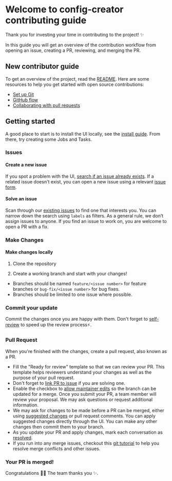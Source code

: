 # Welcome to config-creator contributing guide <!-- omit in toc -->

Thank you for investing your time in contributing to the project! :sparkles:

In this guide you will get an overview of the contribution workflow from opening an issue, creating a PR, reviewing, and merging the PR.

## New contributor guide

To get an overview of the project, read the [README](/README.md). Here are some resources to help you get started with open source contributions:

- [Set up Git](https://docs.github.com/en/get-started/quickstart/set-up-git)
- [GitHub flow](https://docs.github.com/en/get-started/quickstart/github-flow)
- [Collaborating with pull requests](https://docs.github.com/en/github/collaborating-with-pull-requests)


## Getting started

A good place to start is to install the UI locally, see the [install guide](/docs/local_installation.md).  From there, try creating some Jobs and Tasks.

### Issues

#### Create a new issue

If you spot a problem with the UI, [search if an issue already exists](https://docs.github.com/en/github/searching-for-information-on-github/searching-on-github/searching-issues-and-pull-requests#search-by-the-title-body-or-comments). If a related issue doesn't exist, you can open a new issue using a relevant [issue form](https://github.com/github/config-creator/issues/new/choose). 

#### Solve an issue

Scan through our [existing issues](https://github.com/github/config-creator/issues) to find one that interests you. You can narrow down the search using `labels` as filters. As a general rule, we don’t assign issues to anyone. If you find an issue to work on, you are welcome to open a PR with a fix.

### Make Changes

#### Make changes locally

1. Clone the repository

2. Create a working branch and start with your changes!
- Branches should be named `feature/<issue number>` for feature branches or `bug-fix/<issue number>` for bug fixes.
- Branches should be limited to one issue where possible.

### Commit your update

Commit the changes once you are happy with them. Don't forget to [self-review](/docs/self-review.md) to speed up the review process:zap:.

### Pull Request

When you're finished with the changes, create a pull request, also known as a PR.
- Fill the "Ready for review" template so that we can review your PR. This template helps reviewers understand your changes as well as the purpose of your pull request. 
- Don't forget to [link PR to issue](https://docs.github.com/en/issues/tracking-your-work-with-issues/linking-a-pull-request-to-an-issue) if you are solving one.
- Enable the checkbox to [allow maintainer edits](https://docs.github.com/en/github/collaborating-with-issues-and-pull-requests/allowing-changes-to-a-pull-request-branch-created-from-a-fork) so the branch can be updated for a merge.
Once you submit your PR, a team member will review your proposal. We may ask questions or request additional information.
- We may ask for changes to be made before a PR can be merged, either using [suggested changes](https://docs.github.com/en/github/collaborating-with-issues-and-pull-requests/incorporating-feedback-in-your-pull-request) or pull request comments. You can apply suggested changes directly through the UI. You can make any other changes then commit them to your branch.
- As you update your PR and apply changes, mark each conversation as [resolved](https://docs.github.com/en/github/collaborating-with-issues-and-pull-requests/commenting-on-a-pull-request#resolving-conversations).
- If you run into any merge issues, checkout this [git tutorial](https://github.com/skills/resolve-merge-conflicts) to help you resolve merge conflicts and other issues.

### Your PR is merged!

Congratulations :tada::tada: The team thanks you :sparkles:. 

